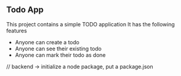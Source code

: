 ## Todo App

This project contains a simple TODO application
It has the following features

- Anyone can create a todo
- Anyone can see their existing todo
- Anyone can mark their todo as done

// backend -> initialize a node package, put a package.json
